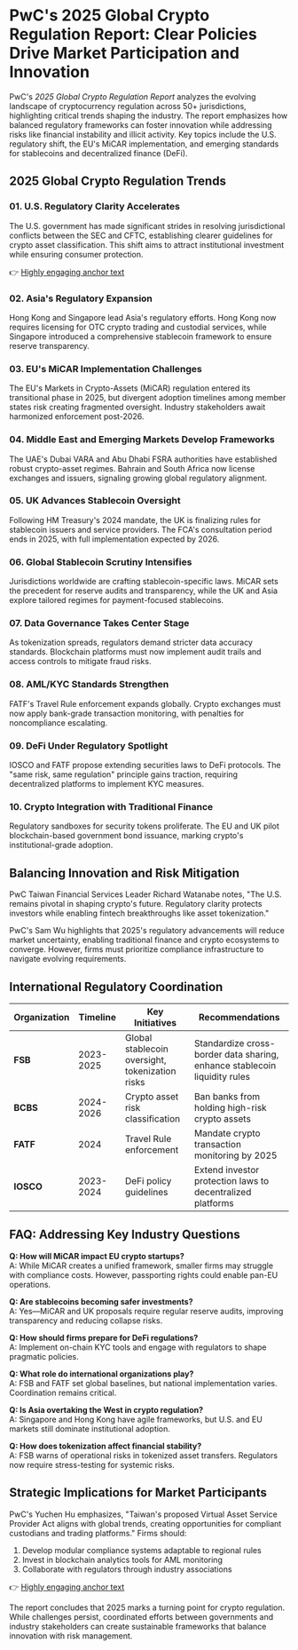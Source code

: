 # PwC's 2025 Global Crypto Regulation Report: Clear Policies Drive Market Participation and Innovation  

PwC's *2025 Global Crypto Regulation Report* analyzes the evolving landscape of cryptocurrency regulation across 50+ jurisdictions, highlighting critical trends shaping the industry. The report emphasizes how balanced regulatory frameworks can foster innovation while addressing risks like financial instability and illicit activity. Key topics include the U.S. regulatory shift, the EU's MiCAR implementation, and emerging standards for stablecoins and decentralized finance (DeFi).  

## 2025 Global Crypto Regulation Trends  

### 01. U.S. Regulatory Clarity Accelerates  
The U.S. government has made significant strides in resolving jurisdictional conflicts between the SEC and CFTC, establishing clearer guidelines for crypto asset classification. This shift aims to attract institutional investment while ensuring consumer protection.  

👉 [Highly engaging anchor text](https://bit.ly/okx-bonus)  

### 02. Asia's Regulatory Expansion  
Hong Kong and Singapore lead Asia's regulatory efforts. Hong Kong now requires licensing for OTC crypto trading and custodial services, while Singapore introduced a comprehensive stablecoin framework to ensure reserve transparency.  

### 03. EU's MiCAR Implementation Challenges  
The EU's Markets in Crypto-Assets (MiCAR) regulation entered its transitional phase in 2025, but divergent adoption timelines among member states risk creating fragmented oversight. Industry stakeholders await harmonized enforcement post-2026.  

### 04. Middle East and Emerging Markets Develop Frameworks  
The UAE's Dubai VARA and Abu Dhabi FSRA authorities have established robust crypto-asset regimes. Bahrain and South Africa now license exchanges and issuers, signaling growing global regulatory alignment.  

### 05. UK Advances Stablecoin Oversight  
Following HM Treasury's 2024 mandate, the UK is finalizing rules for stablecoin issuers and service providers. The FCA's consultation period ends in 2025, with full implementation expected by 2026.  

### 06. Global Stablecoin Scrutiny Intensifies  
Jurisdictions worldwide are crafting stablecoin-specific laws. MiCAR sets the precedent for reserve audits and transparency, while the UK and Asia explore tailored regimes for payment-focused stablecoins.  

### 07. Data Governance Takes Center Stage  
As tokenization spreads, regulators demand stricter data accuracy standards. Blockchain platforms must now implement audit trails and access controls to mitigate fraud risks.  

### 08. AML/KYC Standards Strengthen  
FATF's Travel Rule enforcement expands globally. Crypto exchanges must now apply bank-grade transaction monitoring, with penalties for noncompliance escalating.  

### 09. DeFi Under Regulatory Spotlight  
IOSCO and FATF propose extending securities laws to DeFi protocols. The "same risk, same regulation" principle gains traction, requiring decentralized platforms to implement KYC measures.  

### 10. Crypto Integration with Traditional Finance  
Regulatory sandboxes for security tokens proliferate. The EU and UK pilot blockchain-based government bond issuance, marking crypto's institutional-grade adoption.  

## Balancing Innovation and Risk Mitigation  

PwC Taiwan Financial Services Leader Richard Watanabe notes, "The U.S. remains pivotal in shaping crypto's future. Regulatory clarity protects investors while enabling fintech breakthroughs like asset tokenization."  

PwC's Sam Wu highlights that 2025's regulatory advancements will reduce market uncertainty, enabling traditional finance and crypto ecosystems to converge. However, firms must prioritize compliance infrastructure to navigate evolving requirements.  

## International Regulatory Coordination  

| **Organization** | **Timeline** | **Key Initiatives** | **Recommendations** |  
|-------------------|--------------|----------------------|----------------------|  
| **FSB** | 2023-2025 | Global stablecoin oversight, tokenization risks | Standardize cross-border data sharing, enhance stablecoin liquidity rules |  
| **BCBS** | 2024-2026 | Crypto asset risk classification | Ban banks from holding high-risk crypto assets |  
| **FATF** | 2024 | Travel Rule enforcement | Mandate crypto transaction monitoring by 2025 |  
| **IOSCO** | 2023-2024 | DeFi policy guidelines | Extend investor protection laws to decentralized platforms |  

## FAQ: Addressing Key Industry Questions  

**Q: How will MiCAR impact EU crypto startups?**  
A: While MiCAR creates a unified framework, smaller firms may struggle with compliance costs. However, passporting rights could enable pan-EU operations.  

**Q: Are stablecoins becoming safer investments?**  
A: Yes—MiCAR and UK proposals require regular reserve audits, improving transparency and reducing collapse risks.  

**Q: How should firms prepare for DeFi regulations?**  
A: Implement on-chain KYC tools and engage with regulators to shape pragmatic policies.  

**Q: What role do international organizations play?**  
A: FSB and FATF set global baselines, but national implementation varies. Coordination remains critical.  

**Q: Is Asia overtaking the West in crypto regulation?**  
A: Singapore and Hong Kong have agile frameworks, but U.S. and EU markets still dominate institutional adoption.  

**Q: How does tokenization affect financial stability?**  
A: FSB warns of operational risks in tokenized asset transfers. Regulators now require stress-testing for systemic risks.  

## Strategic Implications for Market Participants  

PwC's Yuchen Hu emphasizes, "Taiwan's proposed Virtual Asset Service Provider Act aligns with global trends, creating opportunities for compliant custodians and trading platforms." Firms should:  
1. Develop modular compliance systems adaptable to regional rules  
2. Invest in blockchain analytics tools for AML monitoring  
3. Collaborate with regulators through industry associations  

👉 [Highly engaging anchor text](https://bit.ly/okx-bonus)  

The report concludes that 2025 marks a turning point for crypto regulation. While challenges persist, coordinated efforts between governments and industry stakeholders can create sustainable frameworks that balance innovation with risk management.  
